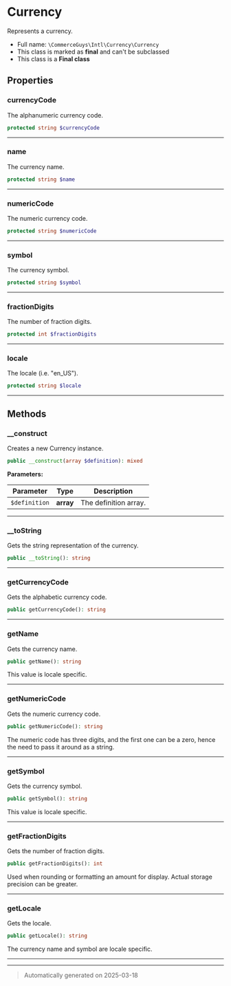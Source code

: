 
# Currency

Represents a currency.



* Full name: `\CommerceGuys\Intl\Currency\Currency`
* This class is marked as **final** and can't be subclassed
* This class is a **Final class**



## Properties


### currencyCode

The alphanumeric currency code.

```php
protected string $currencyCode
```






***

### name

The currency name.

```php
protected string $name
```






***

### numericCode

The numeric currency code.

```php
protected string $numericCode
```






***

### symbol

The currency symbol.

```php
protected string $symbol
```






***

### fractionDigits

The number of fraction digits.

```php
protected int $fractionDigits
```






***

### locale

The locale (i.e. "en_US").

```php
protected string $locale
```






***

## Methods


### __construct

Creates a new Currency instance.

```php
public __construct(array $definition): mixed
```








**Parameters:**

| Parameter | Type | Description |
|-----------|------|-------------|
| `$definition` | **array** | The definition array. |





***

### __toString

Gets the string representation of the currency.

```php
public __toString(): string
```












***

### getCurrencyCode

Gets the alphabetic currency code.

```php
public getCurrencyCode(): string
```












***

### getName

Gets the currency name.

```php
public getName(): string
```

This value is locale specific.










***

### getNumericCode

Gets the numeric currency code.

```php
public getNumericCode(): string
```

The numeric code has three digits, and the first one can be a zero,
hence the need to pass it around as a string.










***

### getSymbol

Gets the currency symbol.

```php
public getSymbol(): string
```

This value is locale specific.










***

### getFractionDigits

Gets the number of fraction digits.

```php
public getFractionDigits(): int
```

Used when rounding or formatting an amount for display.
Actual storage precision can be greater.










***

### getLocale

Gets the locale.

```php
public getLocale(): string
```

The currency name and symbol are locale specific.










***


***
> Automatically generated on 2025-03-18
